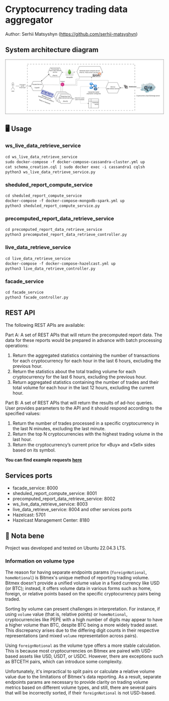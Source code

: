 # Cryptocurrency trading data aggregator

Author: Serhii Matsyshyn (https://github.com/serhii-matsyshyn) <br>

## System architecture diagram
![Cryptocurrency_trading_data_aggregator_system_architecture_2.drawio.png](data%2Fimages%2FCryptocurrency_trading_data_aggregator_system_architecture_2.drawio.png)

## 🖥 Usage

### ws_live_data_retrieve_service
```shell
cd ws_live_data_retrieve_service
sudo docker-compose -f docker-compose-cassandra-cluster.yml up
cat schema_creation.cql | sudo docker exec -i cassandra1 cqlsh
python3 ws_live_data_retrieve_service.py
```

### sheduled_report_compute_service
```shell
cd sheduled_report_compute_service
docker-compose -f docker-compose-mongodb-spark.yml up
python3 sheduled_report_compute_service.py
```

### precomputed_report_data_retrieve_service
```shell
cd precomputed_report_data_retrieve_service
python3 precomputed_report_data_retrieve_controller.py
```

### live_data_retrieve_service
```shell
cd live_data_retrieve_service
docker-compose -f docker-compose-hazelcast.yml up
python3 live_data_retrieve_controller.py
```

### facade_service
```shell
cd facade_service
python3 facade_controller.py
```

## REST API
The following REST APIs are available:  

Part A: A set of REST APIs that will return the precomputed report data. The data for these reports would be prepared in advance with batch processing operations:
1. Return the aggregated statistics containing the number of transactions for each cryptocurrency for each hour in the last 6 hours, excluding the previous hour.
2. Return the statistics about the total trading volume for each cryptocurrency for the last 6 hours, excluding the previous hour.
3. Return aggregated statistics containing the number of trades and their total volume for each hour in the last 12 hours, excluding the current hour.

Part B: A set of REST APIs that will return the results of ad-hoc queries. User provides parameters to the API and it should respond according to the specified values:
1. Return the number of trades processed in a specific cryptocurrency in the last N minutes, excluding the last minute.
2. Return the top N cryptocurrencies with the highest trading volume in the last hour.
3. Return the cryptocurrency’s current price for «Buy» and «Sell» sides based on its symbol.

**You can find example requests [here](facade_service/Requests.http)**

## Services ports

- facade_service: 8000
- sheduled_report_compute_service: 8001
- precomputed_report_data_retrieve_service: 8002
- ws_live_data_retrieve_service: 8003
- live_data_retrieve_service: 8004
and other services ports
- Hazelcast: 5701
- Hazelcast Management Center: 8180

## 📌 Nota bene
Project was developed and tested on Ubuntu 22.04.3 LTS.  

### Information on volume type
The reason for having separate endpoints params (`foreignNotional`, `homeNotional`) is Bitmex's unique method of reporting trading volume. Bitmex doesn't provide a unified volume value in a fixed currency like USD (or BTC); instead, it offers volume data in various forms such as home, foreign, or relative points based on the specific cryptocurrency pairs being traded.

Sorting by volume can present challenges in interpretation. For instance, if using `volume` value (that is, relative points) or `homeNotional`, cryptocurrencies like PEPE with a high number of digits may appear to have a higher volume than BTC, despite BTC being a more widely traded asset. This discrepancy arises due to the differing digit counts in their respective representations (and mixed `volume` representation across pairs).

Using `foreignNotional` as the volume type offers a more stable calculation. This is because most cryptocurrencies on Bitmex are paired with USD-based assets like USD, USDT, or USDC. However, there are exceptions such as BTCETH pairs, which can introduce some complexity.

Unfortunately, it's impractical to split pairs or calculate a relative volume value due to the limitations of Bitmex's data reporting. As a result, separate endpoints params are necessary to provide clarity on trading volume metrics based on different volume types, and still, there are several pairs that will be incorrectly sorted, if their `foreignNotional` is not USD-based.